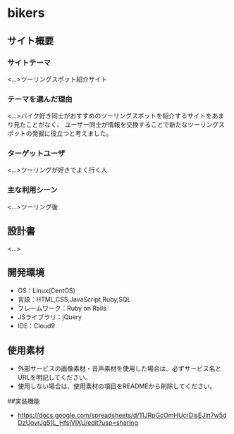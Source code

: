 # bikers

## サイト概要
### サイトテーマ
<...>ツーリングスポット紹介サイト

### テーマを選んだ理由
<...>バイク好き同士がおすすめのツーリングスポットを紹介するサイトをあまり見たことがなく、
ユーザー同士が情報を交換することで新たなツーリングスポットの発掘に役立つと考えました。

### ターゲットユーザ
<...>ツーリングが好きでよく行く人

### 主な利用シーン
<...>ツーリング後

## 設計書
<...>

## 開発環境
- OS：Linux(CentOS)
- 言語：HTML,CSS,JavaScript,Ruby,SQL
- フレームワーク：Ruby on Rails
- JSライブラリ：jQuery
- IDE：Cloud9

## 使用素材
- 外部サービスの画像素材・音声素材を使用した場合は、必ずサービス名とURLを明記してください。
- 使用しない場合は、使用素材の項目をREADMEから削除してください。

##実装機能
- https://docs.google.com/spreadsheets/d/11JRpGcOmHUcrDisEJIn7w5dDzUovrJg51L_HfsIVIXU/edit?usp=sharing
